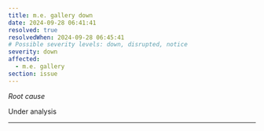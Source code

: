 ```yaml
---
title: m.e. gallery down
date: 2024-09-28 06:41:41
resolved: true
resolvedWhen: 2024-09-28 06:45:41
# Possible severity levels: down, disrupted, notice
severity: down
affected:
  - m.e. gallery
section: issue
---
```


*Root cause*

Under analysis

---


